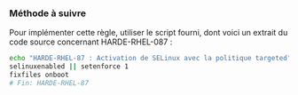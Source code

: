 
### Méthode à suivre

Pour implémenter cette règle, utiliser le script fourni, dont voici un extrait du code source concernant HARDE-RHEL-087 :

``` {.bash .numberLines}
echo "HARDE-RHEL-87 : Activation de SELinux avec la politique targeted"
selinuxenabled || setenforce 1
fixfiles onboot
# Fin: HARDE-RHEL-87
```

